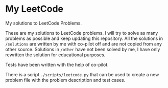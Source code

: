 # My LeetCode
My solutions to LeetCode Problems.

These are my solutions to LeetCode problems. I will try to solve as many problems as possible and keep updating this repository.
All the solutions in `/solutions` are written by me with co-pilot off and are not copied from any other source.
Solutions in `/other` have not been solved by me, I have only rewritten the solution for educational purposes.

Tests have been written with the help of co-pilot.

There is a script `./scripts/leetcode.py` that can be used to create a new problem file with the problem description and test cases.

